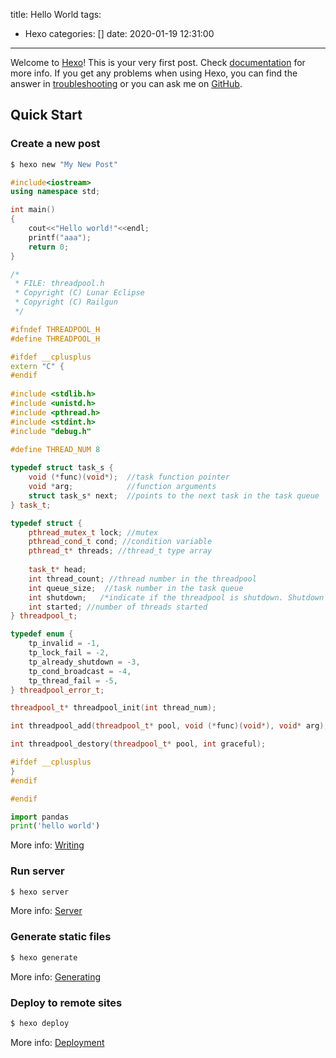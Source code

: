 title: Hello World
tags:
  - Hexo
categories: []
date: 2020-01-19 12:31:00
---
Welcome to [Hexo](https://hexo.io/)! This is your very first post. Check [documentation](https://hexo.io/docs/) for more info. If you get any problems when using Hexo, you can find the answer in [troubleshooting](https://hexo.io/docs/troubleshooting.html) or you can ask me on [GitHub](https://github.com/hexojs/hexo/issues).

## Quick Start
<!-- more -->
### Create a new post

``` bash
$ hexo new "My New Post"
```

``` c++
#include<iostream>
using namespace std;

int main()
{
    cout<<"Hello world!"<<endl;
    printf("aaa");
    return 0;
}
```

```c++
/*
 * FILE: threadpool.h
 * Copyright (C) Lunar Eclipse
 * Copyright (C) Railgun
 */

#ifndef THREADPOOL_H
#define THREADPOOL_H

#ifdef __cplusplus
extern "C" {
#endif
    
#include <stdlib.h>
#include <unistd.h>
#include <pthread.h>
#include <stdint.h>
#include "debug.h"
    
#define THREAD_NUM 8

typedef struct task_s {
    void (*func)(void*);  //task function pointer
    void *arg;            //function arguments
    struct task_s* next;  //points to the next task in the task queue
} task_t;

typedef struct {
    pthread_mutex_t lock; //mutex
    pthread_cond_t cond; //condition variable
    pthread_t* threads; //thread_t type array
    
    task_t* head;
    int thread_count; //thread number in the threadpool
    int queue_size;  //task number in the task queue
    int shutdown;   /*indicate if the threadpool is shutdown. Shutdown fall into two categories[immediate_shutdown, graceful_shutdown], immediate_shutdown means the threadpool has to shutdown no matter if there are tasks or not, graceful_shutdown will wait until all tasks are executed. */
    int started; //number of threads started
} threadpool_t;

typedef enum {
    tp_invalid = -1,
    tp_lock_fail = -2,
    tp_already_shutdown = -3,
    tp_cond_broadcast = -4,
    tp_thread_fail = -5,
} threadpool_error_t;

threadpool_t* threadpool_init(int thread_num);

int threadpool_add(threadpool_t* pool, void (*func)(void*), void* arg);

int threadpool_destory(threadpool_t* pool, int graceful);

#ifdef __cplusplus
}
#endif

#endif
```


``` python
import pandas
print('hello world')
```


More info: [Writing](https://hexo.io/docs/writing.html)

### Run server

``` bash
$ hexo server
```

More info: [Server](https://hexo.io/docs/server.html)

### Generate static files

``` bash
$ hexo generate
```

More info: [Generating](https://hexo.io/docs/generating.html)

### Deploy to remote sites

``` bash
$ hexo deploy
```

More info: [Deployment](https://hexo.io/docs/one-command-deployment.html)
